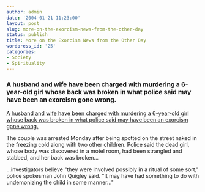 ```yaml
---
author: admin
date: '2004-01-21 11:23:00'
layout: post
slug: more-on-the-exorcism-news-from-the-other-day
status: publish
title: More on the Exorcism News from the Other Day
wordpress_id: '25'
categories:
- Society
- Spirituality
---
```

<h3>A husband and wife have been charged with murdering a 6-year-old girl whose back was broken in what police said may have been an
exorcism gone wrong.</h3>

<a title="http://www.cnn.com/2004/US/South/01/20/child.death.ap/index.html" href="http://www.cnn.com/2004/US/South/01/20/child.death.ap/index.html">A husband and wife have been charged with murdering a 6-year-old girl whose back was broken in what police said may have been an exorcism gone wrong. </a>

The couple was arrested Monday after being spotted on the street naked in the freezing cold along with two other children. Police said the dead girl, whose body was discovered in a motel room, had been strangled and stabbed, and her back was broken...

...investigators believe "they were involved possibly in a ritual of some sort," police spokesman John Quigley said. "It may have had something to do with undemonizing the child in some manner..."
